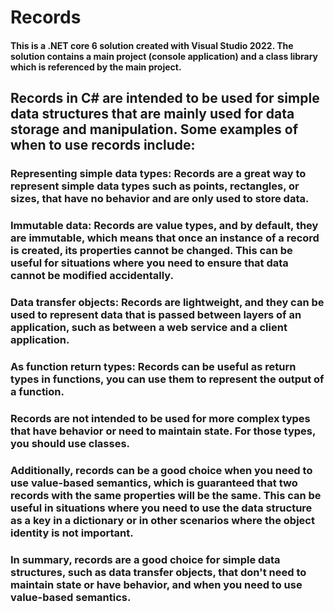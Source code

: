 # Records

#### This is a .NET core 6 solution created with Visual Studio 2022. The solution contains a main project (console application) and a class library which is referenced by the main project.

## Records in C# are intended to be used for simple data structures that are mainly used for data storage and manipulation. Some examples of when to use records include:

### Representing simple data types: Records are a great way to represent simple data types such as points, rectangles, or sizes, that have no behavior and are only used to store data.

### Immutable data: Records are value types, and by default, they are immutable, which means that once an instance of a record is created, its properties cannot be changed. This can be useful for situations where you need to ensure that data cannot be modified accidentally.

### Data transfer objects: Records are lightweight, and they can be used to represent data that is passed between layers of an application, such as between a web service and a client application.

### As function return types: Records can be useful as return types in functions, you can use them to represent the output of a function.

### Records are not intended to be used for more complex types that have behavior or need to maintain state. For those types, you should use classes.

### Additionally, records can be a good choice when you need to use value-based semantics, which is guaranteed that two records with the same properties will be the same. This can be useful in situations where you need to use the data structure as a key in a dictionary or in other scenarios where the object identity is not important.

### In summary, records are a good choice for simple data structures, such as data transfer objects, that don't need to maintain state or have behavior, and when you need to use value-based semantics.
